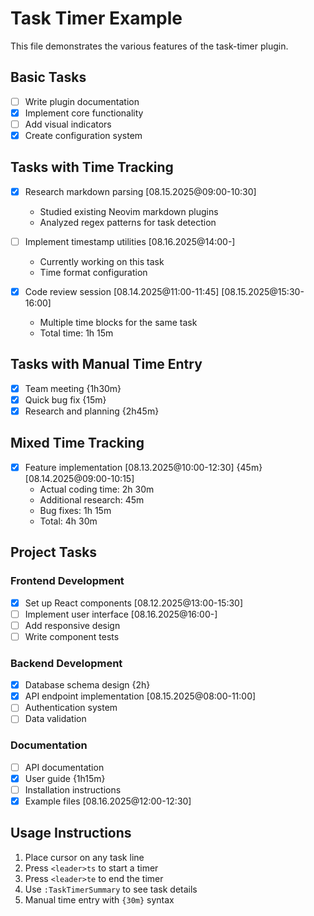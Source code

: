 # Task Timer Example

This file demonstrates the various features of the task-timer plugin.

## Basic Tasks

- [ ] Write plugin documentation
- [x] Implement core functionality
- [ ] Add visual indicators
- [x] Create configuration system

## Tasks with Time Tracking

- [x] Research markdown parsing [08.15.2025@09:00-10:30]
  - Studied existing Neovim markdown plugins
  - Analyzed regex patterns for task detection

- [ ] Implement timestamp utilities [08.16.2025@14:00-]
  - Currently working on this task
  - Time format configuration

- [x] Code review session [08.14.2025@11:00-11:45] [08.15.2025@15:30-16:00]
  - Multiple time blocks for the same task
  - Total time: 1h 15m

## Tasks with Manual Time Entry

- [x] Team meeting {1h30m}
- [x] Quick bug fix {15m}
- [x] Research and planning {2h45m}

## Mixed Time Tracking

- [x] Feature implementation [08.13.2025@10:00-12:30] {45m} [08.14.2025@09:00-10:15]
  - Actual coding time: 2h 30m
  - Additional research: 45m  
  - Bug fixes: 1h 15m
  - Total: 4h 30m

## Project Tasks

### Frontend Development
- [x] Set up React components [08.12.2025@13:00-15:30]
- [ ] Implement user interface [08.16.2025@16:00-]
- [ ] Add responsive design
- [ ] Write component tests

### Backend Development  
- [x] Database schema design {2h}
- [x] API endpoint implementation [08.15.2025@08:00-11:00]
- [ ] Authentication system
- [ ] Data validation

### Documentation
- [ ] API documentation
- [x] User guide {1h15m}
- [ ] Installation instructions
- [x] Example files [08.16.2025@12:00-12:30]

## Usage Instructions

1. Place cursor on any task line
2. Press `<leader>ts` to start a timer
3. Press `<leader>te` to end the timer
4. Use `:TaskTimerSummary` to see task details
5. Manual time entry with `{30m}` syntax